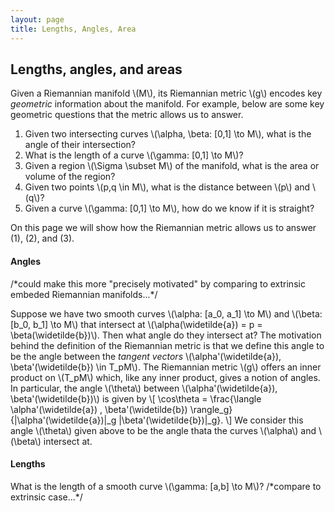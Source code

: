 ```yaml
---
layout: page
title: Lengths, Angles, Area
---
```


## Lengths, angles, and areas

Given a Riemannian manifold \\(M\\), its Riemannian metric \\(g\\) encodes key *geometric* information about the manifold. For example, below are some key geometric questions that the metric allows us to answer.

1. Given two intersecting curves \\(\alpha, \beta: [0,1] \to M\\), what is the angle of their intersection?
2. What is the length of a curve \\(\gamma: [0,1] \to M\\)?
3. Given a region \\(\Sigma \subset M\\) of the manifold, what is the area or volume of the region?
4. Given two points \\(p,q \in M\\), what is the distance between \\(p\\) and \\(q\\)?
5. Given a curve \\(\gamma: [0,1] \to M\\), how do we know if it is straight?

On this page we will show how the Riemannian metric allows us to answer (1), (2), and (3).

#### Angles

/\*could make this more "precisely motivated" by comparing to extrinsic embeded Riemannian manifolds...\*/

Suppose we have two smooth curves \\(\alpha: [a\_0, a\_1] \to M\\) and \\(\beta: [b\_0, b\_1] \to M\\) that intersect at \\(\alpha(\widetilde{a}) = p = \beta(\widetilde{b})\\). Then what angle do they intersect at? The motivation behind the definition of the Riemannian metric is that we define this angle to be the angle between the *tangent vectors* \\(\alpha'(\widetilde{a}), \beta'(\widetilde{b}) \in T\_pM\\). The Riemannian metric \\(g\\) offers an inner product on \\(T\_pM\\) which, like any inner product, gives a notion of angles. In particular, the angle \\(\theta\\) between \\(\alpha'(\widetilde{a}), \beta'(\widetilde{b})\\) is given by
\\[
    \cos\theta = \frac{\langle \alpha'(\widetilde{a}) , \beta'(\widetilde{b}) \rangle\_g}{\|\alpha'(\widetilde{a})\|_g \|\beta'(\widetilde{b})\|_g}.
\\]
We consider this angle \\(\theta\\) given above to be the angle thata the curves \\(\alpha\\) and \\(\beta\\) intersect at.

#### Lengths

What is the length of a smooth curve \\(\gamma: [a,b] \to M\\)? /\*compare to extrinsic case...\*/


